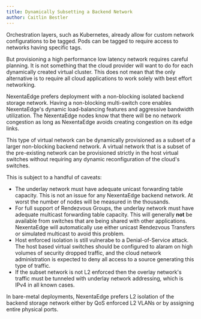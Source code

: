 ```yaml
---
title: Dynamically Subsetting a Backend Network
author: Caitlin Bestler
---
```

Orchestration layers, such as Kubernetes, already allow for custom network configurations to be tagged. Pods can be tagged to require access to networks having specific tags.

But provisioning a high performance low latency network requires careful planning. It is not something that the cloud provider will want to do for each dynamically created virtual cluster. This does not mean that the only alternative is to require all cloud applications to work solely with best effort networking.

NexentaEdge prefers deployment with a non-blocking isolated backend storage network. Having a non-blocking multi-switch core enables NexentaEdge's dynamic load-balancing features and aggressive bandwidth utilization. The NexentaEdge nodes know that there will be no network congestion as long as NexentaEdge avoids creating congestion on its edge links.

This type of virtual network can be dynamically provisioned as a subset of a larger non-blocking backend network. A virtual network that is a subset of the pre-existing network can be provisioned strictly in the host virtual switches without requiring any dynamic reconfiguration of the cloud's switches.

This is subject to a handful of caveats:
* The underlay network must have adequate unicast forwarding table capacity. This is not an issue for any NexentaEdge backend network. At worst the number of nodes will be measured in the thousands.
* For full support of Rendezvous Groups, the underlay network must have adequate multicast forwarding table capacity. This will generally **not** be available from switches that are being shared with other applications. NexentaEdge will automatically use either unicast Rendezvous Transfers or simulated multicast to avoid this problem.
* Host enforced isolation is still vulnerabe to a Denial-of-Service attack. The host based virtual switches should be configured to alaram on high volumes of security dropped traffic, and the cloud network administration is expected to deny all access to a source generating this type of traffic.
* If the subset network is not L2 enforced then the overlay network's traffic must be tunneled with underlay network addressing, which is IPv4 in all known cases.

In bare-metal deployments, NexentaEdge prefers L2 isolation of the backend storage network either by QoS enforced L2 VLANs or by assigning entire physical ports.
